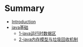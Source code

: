 # Summary

* [Introduction](README.md)
* [java基础](./ch1-java/0-java基础.md)
	* [1-java运行时数据区](./ch1-java/1-java运行时数据区.md)
	* [2-java内存模型与垃圾回收机制](./ch1-java/2-java内存模型与垃圾回收机制.md)





